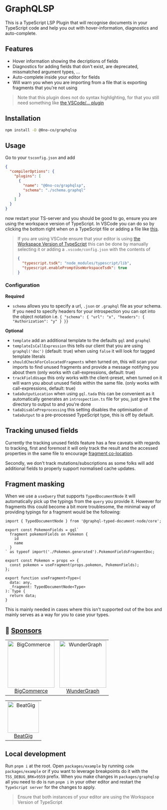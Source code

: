 # GraphQLSP

This is a TypeScript LSP Plugin that will recognise documents in your
TypeScript code and help you out with hover-information, diagnostics and
auto-complete.

## Features

- Hover information showing the decriptions of fields
- Diagnostics for adding fields that don't exist, are deprecated, missmatched argument types, ...
- Auto-complete inside your editor for fields
- Will warn you when you are importing from a file that is exporting fragments that you're not using

> Note that this plugin does not do syntax highlighting, for that you still need something like
> [the VSCode/... plugin](https://marketplace.visualstudio.com/items?itemName=GraphQL.vscode-graphql-syntax)

## Installation

```sh
npm install -D @0no-co/graphqlsp
```

## Usage

Go to your `tsconfig.json` and add

```json
{
  "compilerOptions": {
    "plugins": [
      {
        "name": "@0no-co/graphqlsp",
        "schema": "./schema.graphql"
      }
    ]
  }
}
```

now restart your TS-server and you should be good to go, ensure you are using the
workspace version of TypeScript. In VSCode you can do so by clicking the bottom right
when on a TypeScript file or adding a file like [this](https://github.com/0no-co/GraphQLSP/blob/main/packages/example/.vscode/settings.json).

> If you are using VSCode ensure that your editor is using [the Workspace Version of TypeScript](https://code.visualstudio.com/docs/typescript/typescript-compiling#_using-the-workspace-version-of-typescript)
> this can be done by manually selecting it or adding a `.vscode/config.json` with the contents of
>
> ```json
> {
>   "typescript.tsdk": "node_modules/typescript/lib",
>   "typescript.enablePromptUseWorkspaceTsdk": true
> }
> ```

### Configuration

**Required**

- `schema` allows you to specify a url, `.json` or `.graphql` file as your schema. If you need to specify headers for your introspection
  you can opt into the object notation i.e. `{ "schema": { "url": "x", "headers": { "Authorization": "y" } }}`

**Optional**

- `template` add an additional template to the defaults `gql` and `graphql`
- `templateIsCallExpression` this tells our client that you are using `graphql('doc')` (default: true)
  when using `false` it will look for tagged template literals
- `shouldCheckForColocatedFragments` when turned on, this will scan your imports to find
  unused fragments and provide a message notifying you about them (only works with call-expressions, default: true)
- `trackFieldUsage` this only works with the client-preset, when turned on it will warn you about
  unused fields within the same file. (only works with call-expressions, default: true)
- `tadaOutputLocation` when using `gql.tada` this can be convenient as it automatically generates
  an `introspection.ts` file for you, just give it the directory to output to and you're done
- `tadaDisablePreprocessing` this setting disables the optimisation of `tadaOutput` to a pre-processed TypeScript type, this is off by default.

## Tracking unused fields

Currently the tracking unused fields feature has a few caveats with regards to tracking, first and foremost
it will only track the result and the accessed properties in the same file to encourage
[fragment co-location](https://www.apollographql.com/docs/react/data/fragments/#colocating-fragments).

Secondly, we don't track mutations/subscriptions as some folks will add additional fields to properly support
normalised cache updates.

## Fragment masking

When we use a `useQuery` that supports `TypedDocumentNode` it will automatically pick up the typings
from the `query` you provide it. However for fragments this could become a bit more troublesome, the
minimal way of providing typings for a fragment would be the following:

```tsx
import { TypedDocumentNode } from '@graphql-typed-document-node/core';

export const PokemonFields = gql`
  fragment pokemonFields on Pokemon {
    id
    name
  }
` as typeof import('./Pokemon.generated').PokemonFieldsFragmentDoc;

export const Pokemon = props => {
  const pokemon = useFragment(props.pokemon, PokemonFields);
};

export function useFragment<Type>(
  data: any,
  _fragment: TypedDocumentNode<Type>
): Type {
  return data;
}
```

This is mainly needed in cases where this isn't supported out of the box and mainly serves as a way
for you to case your types.

## 💙 [Sponsors](https://github.com/sponsors/urql-graphql)

<table>
  <tr>
   <td align="center"><a href="https://bigcommerce.com/"><img src="https://avatars.githubusercontent.com/u/186342?s=150&v=4" width="150" alt="BigCommerce"/><br />BigCommerce</a></td>
   <td align="center"><a href="https://wundergraph.com/"><img src="https://avatars.githubusercontent.com/u/64281914?s=200&v=4" width="150" alt="WunderGraph"/><br />WunderGraph</a></td>
  </tr>
</table>

<table>
  <tr>
   <td align="center"><a href="https://beatgig.com/"><img src="https://avatars.githubusercontent.com/u/51333382?s=200&v=4" width="100" alt="BeatGig"/><br />BeatGig</a></td>
  </tr>
</table>

## Local development

Run `pnpm i` at the root. Open `packages/example` by running `code packages/example` or if you want to leverage
breakpoints do it with the `TSS_DEBUG_BRK=9559` prefix. When you make changes in `packages/graphqlsp` all you need
to do is run `pnpm i` in your other editor and restart the `TypeScript server` for the changes to apply.

> Ensure that both instances of your editor are using the Workspace Version of TypeScript
